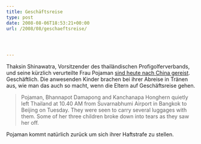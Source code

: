 ```yaml
---
title: Geschäftsreise
type: post
date: 2008-08-06T18:53:21+00:00
url: /2008/08/geschaeftsreise/




---
```

Thaksin Shinawatra, Vorsitzender des thailändischen Profigolferverbands, und seine kürzlich verurteilte Frau Pojaman [sind heute nach China gereist][1]. Geschäftlich. Die anwesenden Kinder brachen bei ihrer Abreise in Tränen aus, wie man das auch so macht, wenn die Eltern auf Geschäftsreise gehen.

> Pojaman, Bhannapot Damapong and Kanchanapa Honghern quietly left Thailand at 10.40 AM from Suvarnabhumi Airport in Bangkok to Beijing on Tuesday. They were seen to carry several luggages with them. Some of her three children broke down into tears as they saw her off.

Pojaman kommt natürlich zurück um sich ihrer Haftstrafe zu stellen.

 [1]: http://nationmultimedia.com/2008/08/07/politics/politics_30080007.php
